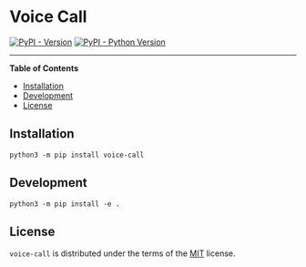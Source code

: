 # Voice Call

[![PyPI - Version](https://img.shields.io/pypi/v/voice-call.svg)](https://pypi.org/project/voice-call)
[![PyPI - Python Version](https://img.shields.io/pypi/pyversions/voice-call.svg)](https://pypi.org/project/voice-call)

-----

**Table of Contents**

- [Installation](#installation)
- [Development](#development)
- [License](#license)

## Installation

```console
python3 -m pip install voice-call
```

## Development

```console
python3 -m pip install -e .
```

## License

`voice-call` is distributed under the terms of the [MIT](https://spdx.org/licenses/MIT.html) license.
